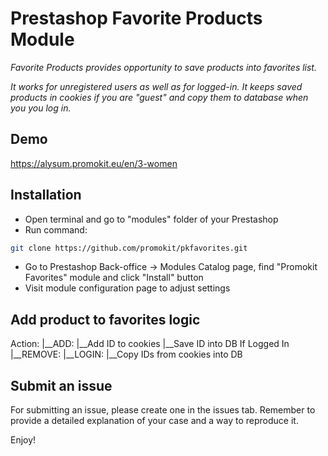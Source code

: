 # Prestashop Favorite Products Module

_Favorite Products provides opportunity to save products into favorites list._

_It works for unregistered users as well as for logged-in. It keeps saved products in cookies if you are "guest" and copy them to database when you you log in._

## Demo
https://alysum.promokit.eu/en/3-women

## Installation

* Open terminal and go to "modules" folder of your Prestashop
* Run command: 
```bash
git clone https://github.com/promokit/pkfavorites.git
```
* Go to Prestashop Back-office -> Modules Catalog page, find "Promokit Favorites" module and click "Install" button
* Visit module configuration page to adjust settings

## Add product to favorites logic

Action:
  |__ADD:
     |__Add ID to cookies
     |__Save ID into DB If Logged In
  |__REMOVE:
  |__LOGIN:
     |__Copy IDs from cookies into DB

## Submit an issue

For submitting an issue, please create one in the issues tab. Remember to provide a detailed explanation of your case and a way to reproduce it.

Enjoy!